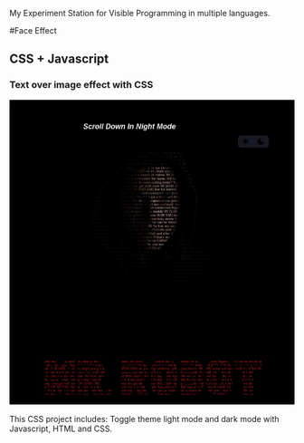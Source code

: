 My Experiment Station for Visible Programming in multiple languages.


#Face Effect
## CSS + Javascript
### Text over image effect with CSS
![](https://github.com/u-n-s-t-o-p-p-a-b-l-e/visio/blob/main/css/face-effect/img/css-text-effect.png)
<br />

This CSS project includes:
Toggle theme light mode and dark mode with Javascript, HTML and CSS.

<br />


